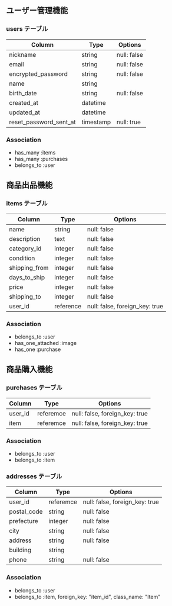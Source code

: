 ## ユーザー管理機能

### users テーブル

| Column          | Type    | Options     |
| --------------- | ------- | ----------- |
| nickname        | string  | null: false |
| email           | string  | null: false |
| encrypted_password | string  | null: false |
| name            | string  |             |
| birth_date      | string  | null: false |
| created_at      | datetime|             |
| updated_at      | datetime|             |
| reset_password_sent_at| timestamp  | null: true |

### Association

- has_many :items
- has_many :purchases
- belongs_to :user

## 商品出品機能

### items テーブル

| Column        | Type    | Options                        |
| ------------ | ------- | ------------------------------ |
| name         | string  | null: false                    |
| description  | text    | null: false                    |
| category_id  | integer | null: false                    |
| condition    | integer | null: false                    |
| shipping_from| integer | null: false                    |
| days_to_ship | integer | null: false                    |
| price        | integer | null: false                    |
| shipping_to  | integer | null: false                    |
| user_id      | reference| null: false, foreign_key: true|

### Association

- belongs_to :user
- has_one_attached :image
- has_one :purchase

## 商品購入機能

### purchases テーブル

| Column      | Type     | Options                        |
| ------------| -------- | ------------------------------ |
| user_id     | referemce | null: false, foreign_key: true |
| item        | referemce | null: false, foreign_key: true |

### Association

- belongs_to :user
- belongs_to :item


### addresses テーブル

| Column      | Type     | Options                        |
| ------------| -------- | ------------------------------ |
| user_id     | referemce| null: false, foreign_key: true |
| postal_code | string   | null: false                    |
| prefecture  | integer  | null: false                    |
| city        | string   | null: false                    |
| address     | string   | null: false                    |
| building    | string   |                                |
| phone       | string   | null: false                    |

### Association

- belongs_to :user
- belongs_to :item, foreign_key: "item_id", class_name: "Item"
